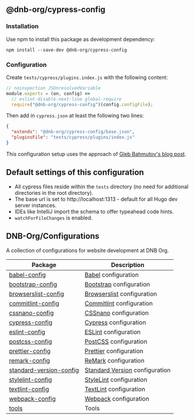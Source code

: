 ## @dnb-org/cypress-config

### Installation

Use npm to install this package as development dependency:

```shell
npm install --save-dev @dnb-org/cypress-config
```

### Configuration

Create `tests/cypress/plugins.index.js` with the following content:

```js
// noinspection JSUnresolvedVariable
module.exports = (on, config) =>
  // eslint-disable-next-line global-require
  require("@dnb-org/cypress-config")(config.configFile);
```

Then add in `cypress.json` at least the following two lines:

```json
{
  "extends": "@dnb-org/cypress-config/base.json",
  "pluginsFile": "tests/cypress/plugins/index.js"
}
```

This configuration setup uses the approach of [Gleb Bahmutov's blog post](https://www.cypress.io/blog/2020/06/18/extending-the-cypress-config-file/).

## Default settings of this configuration

- All cypress files reside within the `tests` directory (no need for additional directories in the root directory).
- The base url is set to http://localhost:1313 - default for all Hugo dev server instances.
- IDEs like IntelliJ import the schema to offer typeahead code hints.
- `watchForFileChanges` is enabled.

<!--- CONFIGURATIONS BEGIN --->

## DNB-Org/Configurations

A collection of configurations for website development at DNB Org.

<!-- prettier-ignore -->
| Package | Description |
| --- | ---- |
| [babel-config](https://github.com/dnb-org/configurations/tree/main/packages/babel-config) | [Babel](https://babeljs.io/) configuration |
| [bootstrap-config](https://github.com/dnb-org/configurations/tree/main/packages/bootstrap-config) | [Bootstrap](https://getbootstrap.com/) configuration |
| [browserslist-config](https://github.com/dnb-org/configurations/tree/main/packages/browserslist-config) | [Browserslist](https://github.com/browserslist/browserslist) configuration |
| [commitlint-config](https://github.com/dnb-org/configurations/tree/main/packages/commitlint-config) | [Commitlint](https://github.com/conventional-changelog/commitlint) configuration |
| [cssnano-config](https://github.com/dnb-org/configurations/tree/main/packages/cssnano-config) | [CSSnano](https://cssnano.co/) configuration |
| [cypress-config](https://github.com/dnb-org/configurations/tree/main/packages/cypress-config) | [Cypress](https://www.cypress.io/) configuration |
| [eslint-config](https://github.com/dnb-org/configurations/tree/main/packages/eslint-config) | [ESLint](https://github.com/eslint/eslint) configuration |
| [postcss-config](https://github.com/dnb-org/configurations/tree/main/packages/postcss-config) | [PostCSS](https://postcss.org/) configuration |
| [prettier-config](https://github.com/dnb-org/configurations/tree/main/packages/prettier-config) | [Prettier](https://prettier.io/) configuration |
| [remark-config](https://github.com/dnb-org/configurations/tree/main/packages/remark-config) | [ReMark](https://github.com/remarkjs/remark-lint) configuration |
| [standard-version-config](https://github.com/dnb-org/configurations/tree/main/packages/standard-version-config) | [Standard Version](https://github.com/conventional-changelog/standard-version) configuration |
| [stylelint-config](https://github.com/dnb-org/configurations/tree/main/packages/stylelint-config) | [StyleLint](https://github.com/stylelint/stylelint) configuration |
| [textlint-config](https://github.com/dnb-org/configurations/tree/main/packages/textlint-config) | [TextLint](https://github.com/textlint/textlint) configuration |
| [webpack-config](https://github.com/dnb-org/configurations/tree/main/packages/webpack-config) | [Webpack](https://webpack.js.org/) configuration |
| [tools](https://github.com/dnb-org/configurations/tree/main/packages/tools) | Tools |

<!--- CONFIGURATIONS END --->
